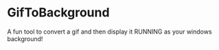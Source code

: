 # GifToBackground
A fun tool to convert a gif and then display it RUNNING as your windows background!
